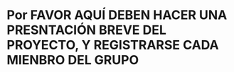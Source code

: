 # Por FAVOR AQUÍ DEBEN HACER UNA PRESNTACIÓN BREVE DEL PROYECTO, Y REGISTRARSE CADA MIENBRO DEL GRUPO
